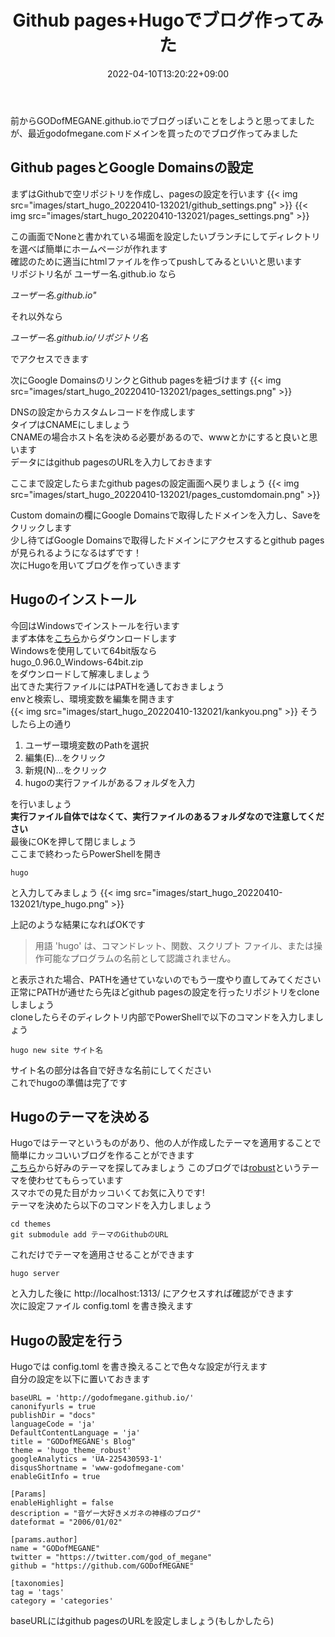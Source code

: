 ﻿---
title: "Github pages+Hugoでブログ作ってみた"
slug: start_hugo
date: 2022-04-10T13:20:22+09:00

tags: ["PC", "Web"]
categories: ["PC関連"]

draft: true
---

前からGODofMEGANE.github.ioでブログっぽいことをしようと思ってましたが、最近godofmegane.comドメインを買ったのでブログ作ってみました
## Github pagesとGoogle Domainsの設定
まずはGithubで空リポジトリを作成し、pagesの設定を行います
{{< img src="images/start_hugo_20220410-132021/github_settings.png" >}}
{{< img src="images/start_hugo_20220410-132021/pages_settings.png" >}}

この画面でNoneと書かれている場面を設定したいブランチにしてディレクトリを選べば簡単にホームページが作れます  
確認のために適当にhtmlファイルを作ってpushしてみるといいと思います  
リポジトリ名が ユーザー名.github.io なら  

*ユーザー名.github.io"*  

それ以外なら  

*ユーザー名.github.io/リポジトリ名*  

でアクセスできます

次にGoogle DomainsのリンクとGithub pagesを紐づけます
{{< img src="images/start_hugo_20220410-132021/pages_settings.png" >}}

DNSの設定からカスタムレコードを作成します  
タイプはCNAMEにしましょう  
CNAMEの場合ホスト名を決める必要があるので、wwwとかにすると良いと思います  
データにはgithub pagesのURLを入力しておきます  

ここまで設定したらまたgithub pagesの設定画面へ戻りましょう
{{< img src="images/start_hugo_20220410-132021/pages_customdomain.png" >}}

Custom domainの欄にGoogle Domainsで取得したドメインを入力し、Saveをクリックします  
少し待てばGoogle Domainsで取得したドメインにアクセスするとgithub pagesが見られるようになるはずです！  
次にHugoを用いてブログを作っていきます
## Hugoのインストール
今回はWindowsでインストールを行います  
まず本体を[こちら](https://github.com/gohugoio/hugo/releases)からダウンロードします  
Windowsを使用していて64bit版なら  
hugo_0.96.0_Windows-64bit.zip  
をダウンロードして解凍しましょう  
出てきた実行ファイルにはPATHを通しておきましょう  
envと検索し、環境変数を編集を開きます  
{{< img src="images/start_hugo_20220410-132021/kankyou.png" >}}
そうしたら上の通り  
1. ユーザー環境変数のPathを選択
2. 編集(E)…をクリック
3. 新規(N)…をクリック
4. hugoの実行ファイルがあるフォルダを入力  

を行いましょう  
**実行ファイル自体ではなくて、実行ファイルのあるフォルダなので注意してください**  
最後にOKを押して閉じましょう  
ここまで終わったらPowerShellを開き  
~~~
hugo
~~~
と入力してみましょう
{{< img src="images/start_hugo_20220410-132021/type_hugo.png" >}}

上記のような結果になればOKです  
> 用語 'hugo' は、コマンドレット、関数、スクリプト ファイル、または操作可能なプログラムの名前として認識されません。

と表示された場合、PATHを通せていないのでもう一度やり直してみてください  
正常にPATHが通せたら先ほどgithub pagesの設定を行ったリポジトリをcloneしましょう  
cloneしたらそのディレクトリ内部でPowerShellで以下のコマンドを入力しましょう  
~~~
hugo new site サイト名
~~~
サイト名の部分は各自で好きな名前にしてください  
これでhugoの準備は完了です  
## Hugoのテーマを決める
Hugoではテーマというものがあり、他の人が作成したテーマを適用することで簡単にカッコいいブログを作ることができます  
[こちら](https://themes.gohugo.io/)から好みのテーマを探してみましょう
このブログでは[robust](https://github.com/dim0627/hugo_theme_robust)というテーマを使わせてもらっています  
スマホでの見た目がカッコいくてお気に入りです!  
テーマを決めたら以下のコマンドを入力しましょう  
~~~
cd themes
git submodule add テーマのGithubのURL
~~~  
これだけでテーマを適用させることができます  
~~~
hugo server
~~~
と入力した後に http://localhost:1313/ にアクセスすれば確認ができます  
次に設定ファイル config.toml を書き換えます
## Hugoの設定を行う
Hugoでは config.toml を書き換えることで色々な設定が行えます  
自分の設定を以下に置いておきます  
~~~
baseURL = 'http://godofmegane.github.io/'
canonifyurls = true
publishDir = "docs"
languageCode = 'ja'
DefaultContentLanguage = 'ja'
title = "GODofMEGANE's Blog"
theme = 'hugo_theme_robust'
googleAnalytics = 'UA-225430593-1'
disqusShortname = 'www-godofmegane-com'
enableGitInfo = true

[Params]
enableHighlight = false
description = "音ゲー大好きメガネの神様のブログ"
dateformat = "2006/01/02"

[params.author]
name = "GODofMEGANE"
twitter = "https://twitter.com/god_of_megane"
github = "https://github.com/GODofMEGANE"

[taxonomies]
tag = 'tags'
category = 'categories'
~~~
baseURLにはgithub pagesのURLを設定しましょう(もしかしたら)
